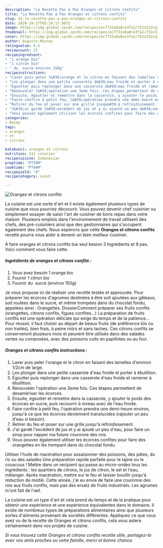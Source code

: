 ```yaml
---
description: "La Recette Pas à Pas Oranges et citrons confits"
title: "La Recette Pas à Pas Oranges et citrons confits"
slug: 41-la-recette-pas-a-pas-oranges-et-citrons-confits
date: 2020-10-27T03:18:17.807Z
image: https://img-global.cpcdn.com/recipes/ec7731a8a8ce3fa2/751x532cq70/oranges-et-citrons-confits-photo-principale-de-la-recette.jpg
thumbnail: https://img-global.cpcdn.com/recipes/ec7731a8a8ce3fa2/751x532cq70/oranges-et-citrons-confits-photo-principale-de-la-recette.jpg
cover: https://img-global.cpcdn.com/recipes/ec7731a8a8ce3fa2/751x532cq70/oranges-et-citrons-confits-photo-principale-de-la-recette.jpg
author: Augusta Massey
ratingvalue: 4.5
reviewcount: 15
recipeingredient:
- "1 orange bio"
- "1 citron bio"
- " du  sucre environ 150g"
recipeinstructions:
- "Laver puis peler l&#39;orange et le citron en faisant des lamelles d&#39;environ 1/2cm de large."
- "Les plonger dans une petite casserole d&#39;eau froide et porter à ébullition."
- "Égoutter puis replonger dans une casserole d&#39;eau froide et ramener à ébullition."
- "Renouveler l&#39;opération une 3eme fois. Ces étapes permettent de desamériser les écorces."
- "Ensuite, égoutter et remettre dans la casserole, y ajouter le poids des écorces en sucre, puis recouvrir à niveau avec de l&#39;eau froide."
- "Faire confire à petit feu, l&#39;opération prendra une demi-heure environ, jusqu&#39;à ce que les écorces deviennent translucides (rajouter un peu d&#39;eau si besoin)."
- "Retirer du feu et poser sur une grille jusqu&#39;à refroidissement."
- "J&#39;ai gardé l&#39;excédent de jus et y ai ajouté un peu d&#39;eau, pour faire un sirop pour napper ma future couronne des rois."
- "Vous pouvez également utiliser les écorces confites pour faire des orangettes en les trempant dans du chocolat fondu."
categories:
- Resep
tags:
- oranges
- et
- citrons

katakunci: oranges et citrons 
nutrition: 211 calories
recipecuisine: Indonesian
preptime: "PT39M"
cooktime: "PT44M"
recipeyield: "4"
recipecategory: Lunch

---
```



![Oranges et citrons confits](https://img-global.cpcdn.com/recipes/ec7731a8a8ce3fa2/751x532cq70/oranges-et-citrons-confits-photo-principale-de-la-recette.jpg)

La cuisine est une sorte d'art et il existe également plusieurs types de cuisine que vous pourriez découvrir. Vous pouvez devenir chef cuisinier ou simplement essayer de saisir l'art de cuisiner de bons repas dans votre maison. Plusieurs emplois dans l'environnement de travail utilisent des chefs, des pré-cuisiniers ainsi que des gestionnaires qui s'occupent également des chefs. Nous espérons que cette <strong> Oranges et citrons confits </strong> recette pourra vous aider à devenir un bien meilleur cuisinier.

<!--inarticleads1-->

À faire oranges et citrons confits tue seul besion 3 Ingrédients et 9 pas. Voici comment vous faire cette.

##### Ingrédients de oranges et citrons confits :

1. Vous avez besoin 1 orange bio
1. Fournir 1 citron bio
1. Fournir  du  sucre (environ 150g)


Je vous propose ici de réaliser une recette testée et approuvée. Pour préparer les écorces d&#39;agrumes destinées à être soit ajoutées aux gâteaux, soit roulées dans le sucre, et même trompées dans du chocolat fondu, appelées ainsi : Orangettes. DossierComment préparer ses fruits confits (orangettes, citrons confits, figues confites…) La préparation de fruits confits est une opération délicate qui exige du temps et de la patience… Pour réussir, il faut choisir au départ de beaux fruits (de préférence bio ou non traités), bien frais, à peine mûrs et sans taches. Ces citrons confits se conserveront plusieurs mois et peuvent être utilisés dans des salades vertes ou composées, avec des poissons cuits en papillotes ou au four. 

<!--inarticleads2-->

##### Oranges et citrons confits instructions :

1. Laver puis peler l&#39;orange et le citron en faisant des lamelles d&#39;environ 1/2cm de large.
1. Les plonger dans une petite casserole d&#39;eau froide et porter à ébullition.
1. Égoutter puis replonger dans une casserole d&#39;eau froide et ramener à ébullition.
1. Renouveler l&#39;opération une 3eme fois. Ces étapes permettent de desamériser les écorces.
1. Ensuite, égoutter et remettre dans la casserole, y ajouter le poids des écorces en sucre, puis recouvrir à niveau avec de l&#39;eau froide.
1. Faire confire à petit feu, l&#39;opération prendra une demi-heure environ, jusqu&#39;à ce que les écorces deviennent translucides (rajouter un peu d&#39;eau si besoin).
1. Retirer du feu et poser sur une grille jusqu&#39;à refroidissement.
1. J&#39;ai gardé l&#39;excédent de jus et y ai ajouté un peu d&#39;eau, pour faire un sirop pour napper ma future couronne des rois.
1. Vous pouvez également utiliser les écorces confites pour faire des orangettes en les trempant dans du chocolat fondu.


Utiliser l&#39;huile de macération pour assaisonner des poissons, des pâtes, du riz ou des salades Une préparation rapide parfaite pour le tajine ou le couscous ! Mettre dans un récipient qui passe au micro-ondes tous les ingrédients : les quartiers de citrons, le jus de citron, le sel et l&#39;eau, mélanger. Après macération, mettre sur le feu et laisser bouillir jusqu&#39;à réduction de moitié. Cette année, j&#39;ai eu envie de faire une couronne des rois aux fruits confits, mais pas des ersatz de fruits industriels. Les agrumes m&#39;ont fait de l&#39;œil. 

<!--inarticleads1-->

<p>
La cuisine est un type d'art et cela prend du temps et de la pratique pour obtenir une expérience et une expérience équivalentes dans le domaine. Il existe de nombreux types de préparations alimentaires ainsi que plusieurs sortes d'aliments provenant de sociétés différentes. Appliquez ce que vous avez vu de la recette de Oranges et citrons confits, cela vous aidera certainement dans vos projets de cuisine.
</p>

<p>
<i>Si vous trouvez cette Oranges et citrons confits recette utile, partagez-la avec vos amis proches ou votre famille, merci et bonne chance.</i>
</p>
